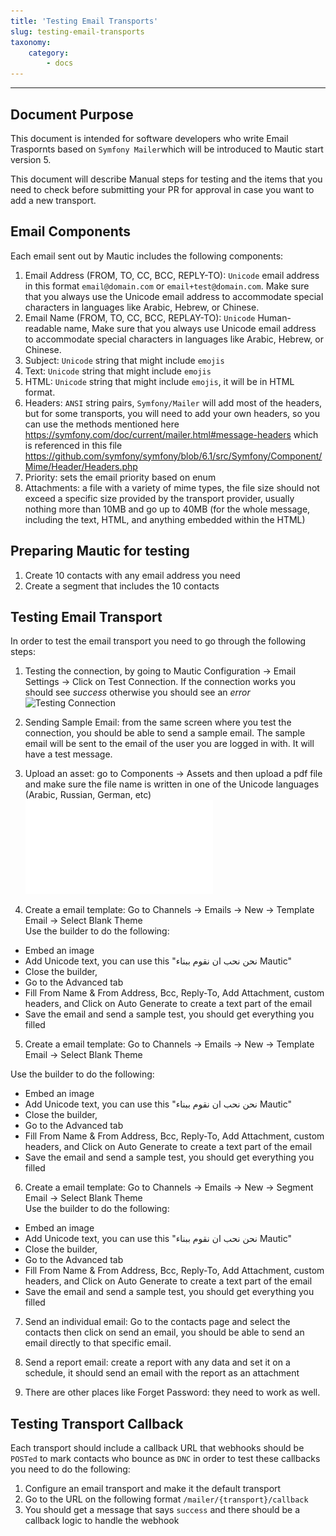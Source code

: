```yaml
---
title: 'Testing Email Transports'
slug: testing-email-transports
taxonomy:
    category:
        - docs
---
```


---

## Document Purpose  
  
This document is intended for software developers who write Email Traspornts based on `Symfony Mailer`which will be introduced to Mautic start version 5.  
  
This document will describe Manual steps for testing and the items that you need to check before submitting your PR for approval in case you want to add a new transport.  
  
## Email Components

Each email sent out by Mautic includes the following components:  
  
1. Email Address (FROM, TO, CC, BCC, REPLY-TO): `Unicode` email address in this format `email@domain.com` or `email+test@domain.com`. Make sure that you always use the Unicode email address to accommodate special characters in languages like Arabic, Hebrew, or Chinese.  
2. Email Name (FROM, TO, CC, BCC, REPLAY-TO): `Unicode` Human-readable name, Make sure that you always use Unicode email address to accommodate special characters in languages like Arabic, Hebrew, or Chinese.  
3. Subject: `Unicode` string that might include `emojis`  
4. Text: `Unicode` string that might include `emojis`  
5. HTML: `Unicode` string that might include `emojis`, it will be in HTML format.  
6. Headers: `ANSI` string pairs, `Symfony/Mailer` will add most of the headers, but for some transports, you will need to add your own headers, so you can use the methods mentioned here <https://symfony.com/doc/current/mailer.html#message-headers> which is referenced in this file <https://github.com/symfony/symfony/blob/6.1/src/Symfony/Component/Mime/Header/Headers.php>  
7. Priority: sets the email priority based on enum  
8. Attachments: a file with a variety of mime types, the file size should not exceed a specific size provided by the transport provider, usually nothing more than 10MB and go up to 40MB (for the whole message, including the text, HTML, and anything embedded within the HTML)  
  
## Preparing Mautic for testing

1. Create 10 contacts with any email address you need  
2. Create a segment that includes the 10 contacts  
  
## Testing Email Transport

In order to test the email transport you need to go through the following steps:  
  
1. Testing the connection, by going to Mautic Configuration -> Email Settings -> Click on Test Connection. If the connection works you should see *success* otherwise you should see an *error*  
![Testing Connection](contact-replies-imap-folder.png "Testing Connection")  
  
2. Sending Sample Email: from the same screen where you test the connection, you should be able to send a sample email. The sample email will be sent to the email of the user you are logged in with. It will have a test message.  
  
3. Upload an asset: go to Components -> Assets and then upload a pdf file and make sure the file name is written in one of the Unicode languages (Arabic, Russian, German, etc)  
![Sample PDF](ملف.pdf "Sample PDF")  
  
4. Create a email template: Go to Channels -> Emails -> New -> Template Email -> Select Blank Theme  
Use the builder to do the following:

- Embed an image  
- Add Unicode text, you can use this "نحن نحب ان نقوم ببناء Mautic"  
- Close the builder,  
- Go to the Advanced tab  
- Fill From Name & From Address, Bcc, Reply-To, Add Attachment, custom headers, and Click on Auto Generate to create a text part of the email  
- Save the email and send a sample test, you should get everything you filled  
  
5. Create a email template: Go to Channels -> Emails -> New -> Template Email -> Select Blank Theme  

Use the builder to do the following:  

- Embed an image  
- Add Unicode text, you can use this "نحن نحب ان نقوم ببناء Mautic"  
- Close the builder,  
- Go to the Advanced tab  
- Fill From Name & From Address, Bcc, Reply-To, Add Attachment, custom headers, and Click on Auto Generate to create a text part of the email  
- Save the email and send a sample test, you should get everything you filled  
  
6. Create a email template: Go to Channels -> Emails -> New -> Segment Email -> Select Blank Theme  
Use the builder to do the following:  

- Embed an image  
- Add Unicode text, you can use this "نحن نحب ان نقوم ببناء Mautic"  
- Close the builder,  
- Go to the Advanced tab  
- Fill From Name & From Address, Bcc, Reply-To, Add Attachment, custom headers, and Click on Auto Generate to create a text part of the email  
- Save the email and send a sample test, you should get everything you filled  
  
7. Send an individual email: Go to the contacts page and select the contacts then click on send an email, you should be able to send an email directly to that specific email.  
  
8. Send a report email: create a report with any data and set it on a schedule, it should send an email with the report as an attachment  
  
9. There are other places like Forget Password: they need to work as well.  
  
## Testing Transport Callback  
  
Each transport should include a callback URL that webhooks should be `POSTed` to mark contacts who bounce as `DNC` in order to test these callbacks you need to do the following:  
  
1. Configure an email transport and make it the default transport  
2. Go to the URL on the following format `/mailer/{transport}/callback`  
3. You should get a message that says `success` and there should be a callback logic to handle the webhook
